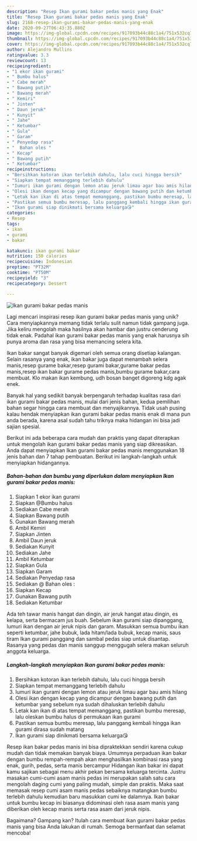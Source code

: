 ```yaml
---
description: "Resep Ikan gurami bakar pedas manis yang Enak"
title: "Resep Ikan gurami bakar pedas manis yang Enak"
slug: 2168-resep-ikan-gurami-bakar-pedas-manis-yang-enak
date: 2020-09-27T06:43:35.880Z
image: https://img-global.cpcdn.com/recipes/917093b44c88c1a4/751x532cq70/ikan-gurami-bakar-pedas-manis-foto-resep-utama.jpg
thumbnail: https://img-global.cpcdn.com/recipes/917093b44c88c1a4/751x532cq70/ikan-gurami-bakar-pedas-manis-foto-resep-utama.jpg
cover: https://img-global.cpcdn.com/recipes/917093b44c88c1a4/751x532cq70/ikan-gurami-bakar-pedas-manis-foto-resep-utama.jpg
author: Alejandro Mullins
ratingvalue: 3.3
reviewcount: 13
recipeingredient:
- "1 ekor ikan gurami"
- " Bumbu halus"
- " Cabe merah"
- " Bawang putih"
- " Bawang merah"
- " Kemiri"
- " Jinten"
- " Daun jeruk"
- " Kunyit"
- " Jahe"
- " Ketumbar"
- " Gula"
- " Garam"
- " Penyedap rasa"
- "  Bahan oles "
- " Kecap"
- " Bawang putih"
- " Ketumbar"
recipeinstructions:
- "Bersihkan kotoran ikan terlebih dahulu, lalu cuci hingga bersih"
- "Siapkan tempat memanggang terlebih dahulu"
- "Iumuri ikan gurami dengan lemon atau jeruk limau agar bau amis hilang"
- "Olesi ikan dengan kecap yang dicampur dengan bawang putih dan ketumbar yang sebelum nya sudah dihaluskan terlebih dahulu"
- "Letak kan ikan di atas tempat memanggang, pastikan bumbu meresap, lalu oleskan bumbu halus di permukaan ikan gurami"
- "Pastikan semua bumbu meresap, lalu panggang kembali hingga ikan gurami dirasa sudah matang"
- "Ikan gurami siap dinikmati bersama keluarga😘"
categories:
- Resep
tags:
- ikan
- gurami
- bakar

katakunci: ikan gurami bakar 
nutrition: 150 calories
recipecuisine: Indonesian
preptime: "PT32M"
cooktime: "PT50M"
recipeyield: "3"
recipecategory: Dessert

---
```



![Ikan gurami bakar pedas manis](https://img-global.cpcdn.com/recipes/917093b44c88c1a4/751x532cq70/ikan-gurami-bakar-pedas-manis-foto-resep-utama.jpg)

Lagi mencari inspirasi resep ikan gurami bakar pedas manis yang unik? Cara menyiapkannya memang tidak terlalu sulit namun tidak gampang juga. Jika keliru mengolah maka hasilnya akan hambar dan justru cenderung tidak enak. Padahal ikan gurami bakar pedas manis yang enak harusnya sih punya aroma dan rasa yang bisa memancing selera kita.

Ikan bakar sangat banyak digemari oleh semua orang disetiap kalangan. Selain rasanya yang enak, ikan bakar juga dapat menambah selera manis,resep gurame bakar,resep gurami bakar,gurame bakar pedas manis,resep ikan bakar gurame pedas manis,bumbu gurame bakar,cara membuat. Klo makan ikan kembung, udh bosan banget digoreng kdg agak enek.

Banyak hal yang sedikit banyak berpengaruh terhadap kualitas rasa dari ikan gurami bakar pedas manis, mulai dari jenis bahan, kedua pemilihan bahan segar hingga cara membuat dan menyajikannya. Tidak usah pusing kalau hendak menyiapkan ikan gurami bakar pedas manis enak di mana pun anda berada, karena asal sudah tahu triknya maka hidangan ini bisa jadi sajian spesial.


Berikut ini ada beberapa cara mudah dan praktis yang dapat diterapkan untuk mengolah ikan gurami bakar pedas manis yang siap dikreasikan. Anda dapat menyiapkan Ikan gurami bakar pedas manis menggunakan 18 jenis bahan dan 7 tahap pembuatan. Berikut ini langkah-langkah untuk menyiapkan hidangannya.

<!--inarticleads1-->

##### Bahan-bahan dan bumbu yang diperlukan dalam menyiapkan Ikan gurami bakar pedas manis:

1. Siapkan 1 ekor ikan gurami
1. Siapkan  @Bumbu halus
1. Sediakan  Cabe merah
1. Siapkan  Bawang putih
1. Gunakan  Bawang merah
1. Ambil  Kemiri
1. Siapkan  Jinten
1. Ambil  Daun jeruk
1. Sediakan  Kunyit
1. Sediakan  Jahe
1. Ambil  Ketumbar
1. Siapkan  Gula
1. Siapkan  Garam
1. Sediakan  Penyedap rasa
1. Sediakan  @ Bahan oles :
1. Siapkan  Kecap
1. Gunakan  Bawang putih
1. Sediakan  Ketumbar


Ada teh tawar manis hangat dan dingin, air jeruk hangat atau dingin, es kelapa, serta bermacam jus buah. Sebelum ikan gurami siap dipanggang, lumuri ikan dengan air jeruk nipis dan garam. Masukkan semua bumbu ikan seperti ketumbar, jahe bubuk, lada hitam/lada bubuk, kecap manis, saus tiram Ikan gurami panggang dan sambal pedas siap untuk disantap. Rasanya yang pedas dan manis sanggup menggugah selera makan seluruh anggota keluarga. 

<!--inarticleads2-->

##### Langkah-langkah menyiapkan Ikan gurami bakar pedas manis:

1. Bersihkan kotoran ikan terlebih dahulu, lalu cuci hingga bersih
1. Siapkan tempat memanggang terlebih dahulu
1. Iumuri ikan gurami dengan lemon atau jeruk limau agar bau amis hilang
1. Olesi ikan dengan kecap yang dicampur dengan bawang putih dan ketumbar yang sebelum nya sudah dihaluskan terlebih dahulu
1. Letak kan ikan di atas tempat memanggang, pastikan bumbu meresap, lalu oleskan bumbu halus di permukaan ikan gurami
1. Pastikan semua bumbu meresap, lalu panggang kembali hingga ikan gurami dirasa sudah matang
1. Ikan gurami siap dinikmati bersama keluarga😘


Resep ikan bakar pedas manis ini bisa dipraktekkan sendiri karena cukup mudah dan tidak memakan banyak biaya. Umumnya perpaduan ikan bakar dengan bumbu rempah-rempah akan menghasilkan kombinasi rasa yang enak, gurih, pedas, serta manis bercampur Hidangan ikan bakar ini dapat kamu sajikan sebagai menu akhir pekan bersama keluarga tercinta. Justru masakan cumi-cumi asam manis pedas ini merupakan salah satu cara mengolah daging cumi yang paling mudah, simple dan praktis. Maka saat memasak resep cumi asam manis pedas sebaiknya matangkan bumbu terlebih dahulu kemudian baru masukkan cumi ke dalamnya. Ikan bakar untuk bumbu kecap ini biasanya didominasi oleh rasa asam manis yang diberikan oleh kecap manis serta rasa asam dari jeruk nipis. 

Bagaimana? Gampang kan? Itulah cara membuat ikan gurami bakar pedas manis yang bisa Anda lakukan di rumah. Semoga bermanfaat dan selamat mencoba!
